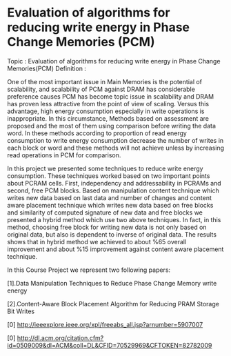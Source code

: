 # Evaluation of algorithms for reducing write energy in Phase Change Memories (PCM)

Topic : Evaluation of algorithms for reducing write energy in Phase Change Memories(PCM)
Definition :

One of the most important issue in Main Memories is the potential of scalability, and 
scalability of PCM against DRAM has considerable preference causes PCM has become topic 
issue in scalability and DRAM has proven less attractive from the point of view of scaling. Versus 
this advantage, high energy consumption especially in write operations is inappropriate. In this 
circumstance, Methods based on assessment are proposed and the most of them using 
comparison before writing the data word. In these methods according to proportion of read 
energy consumption to write energy consumption decrease the number of writes in each block 
or word and these methods will not achieve unless by increasing read operations in PCM for 
comparison.

In this project we presented some techniques to reduce write energy 
consumption. These techniques worked based on two important points about 
PCRAM cells. First, independency and addressability in PCRAMs and 
second, free PCM blocks. Based on manipulation content technique which 
writes new data based on last data and number of changes and content aware 
placement technique which writes new data based on free blocks and 
similarity of computed signature of new data and free blocks we presented a 
hybrid method which use two above techniques. In fact, in this method, 
choosing free block for writing new data is not only based on original data, 
but also is dependent to inverse of original data. The results shows that in 
hybrid method we achieved to about %65 overall improvement and about 
%15 improvement against content aware placement technique.
 
In this Course Project we represent two following papers:

[1].Data Manipulation Techniques to Reduce Phase Change Memory write energy

[2].Content-Aware Block Placement Algorithm for Reducing PRAM Storage Bit Writes



[0] http://ieeexplore.ieee.org/xpl/freeabs_all.jsp?arnumber=5907007

[0] http://dl.acm.org/citation.cfm?id=0509009&dl=ACM&coll=DL&CFID=70529969&CFTOKEN=82782009
